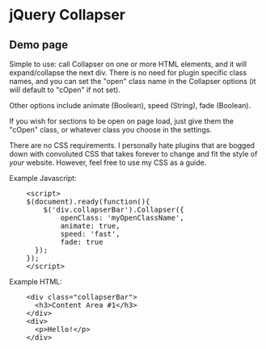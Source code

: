 <div id="mainContainer">
	<div id="mainContent">
		<h1>jQuery Collapser</h1>
		<h2>Demo page</h2>
		<div id="instructions">
			<p>Simple to use: call Collapser on one or more HTML elements, and it will expand/collapse the next div. There is no need for plugin specific class names, and you can set the "open" class name in the Collapser options (it will default to "cOpen" if not set).</p>
			<p>Other options include animate (Boolean), speed (String), fade (Boolean). </p>
			<p>If you wish for sections to be open on page load, just give them the "cOpen" class, or whatever class you choose in the settings.</p>
			<p>There are no CSS requirements. I personally hate plugins that are bogged down with convoluted CSS that takes forever to change and fit the style of <em>your</em> website. However, feel free to use my CSS as a guide.</p>
			<p>Example Javascript:
				<pre>
	&lt;script&gt;
	$(document).ready(function(){
		$('div.collapserBar').Collapser({
		  	openClass: 'myOpenClassName',
			animate: true,
			speed: 'fast',
			fade: true
	  });
	});
	&lt;/script&gt;</pre>
			</p>
			<p>Example HTML:
				<pre>
	&lt;div class="collapserBar"&gt;
	&nbsp; &lt;h3&gt;Content Area #1&lt;/h3&gt;
	&lt;/div&gt;
	&lt;div&gt;
	  &lt;p&gt;Hello!&lt;/p&gt;
	&lt;/div&gt;</pre>		
		</div>	
	</div>
</div>